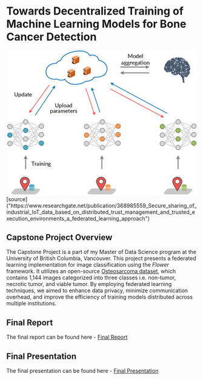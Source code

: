 # Towards Decentralized Training of Machine Learning Models for Bone Cancer Detection
<div style="text-align: center;">
    <img src="figs/federated_learning_illustration.png" alt="Federated Learning Diagram" width="500"/>
</div>
[source]("https://www.researchgate.net/publication/368985559_Secure_sharing_of_industrial_IoT_data_based_on_distributed_trust_management_and_trusted_execution_environments_a_federated_learning_approach")

## Capstone Project Overview
The Capstone Project is a part of my Master of Data Science program at the University of British Columbia, Vancouver. This project presents a federated learning implementation for image classification using the _Flower_ framework. It utilizes an open-source [Osteosarcoma dataset](https://wiki.cancerimagingarchive.net/pages/viewpage.action?pageId=52756935), which contains 1,144 images categorized into three classes i.e. non-tumor, necrotic tumor, and viable tumor. By employing federated learning techniques, we aimed to enhance data privacy, minimize communication overhead, and improve the efficiency of training models distributed across multiple institutions.

## Final Report
The final report can be found here - [Final Report](https://github.com/karan-khubdikar/Capstone_Project/blob/main/Towards%20Decentralised%20Learning%20Final%20Report.pdf)

## Final Presentation
The final presentation can be found here - [Final Presentation](final_capstone_presentation.pdf)
